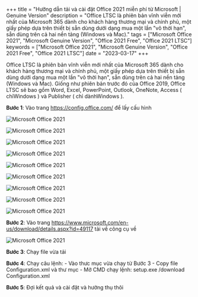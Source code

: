 +++
title = "Hưỡng dẫn tải và cài đặt Office 2021 miễn phí từ Microsoft | Genuine Version"
description = "Office LTSC là phiên bản vĩnh viễn mới nhất của Microsoft 365 dành cho khách hàng thương mại và chính phủ, một giấy phép dựa trên thiết bị sẵn dùng dưới dạng mua một lần "vô thời hạn", sẵn dùng trên cả hai nền tảng (Windows và Mac)."
tags = ["Microsoft Office 2021", "Microsoft Genuine Version", "Office 2021 Free", "Office 2021 LTSC"]
keywords = ["Microsoft Office 2021", "Microsoft Genuine Version", "Office 2021 Free", "Office 2021 LTSC"]
date = "2023-03-17"
+++

Office LTSC là phiên bản vĩnh viễn mới nhất của Microsoft 365 dành cho khách hàng thương mại và chính phủ, một giấy phép dựa trên thiết bị sẵn dùng dưới dạng mua một lần "vô thời hạn", sẵn dùng trên cả hai nền tảng (Windows và Mac). Giống như phiên bản trước đó của Office 2019, Office LTSC sẽ bao gồm Word, Excel, PowerPoint, Outlook, OneNote, Access ( chỉWindows ) và Publisher ( chỉ dànhWindows ).

**Bước 1**: Vào trang https://config.office.com/ để lấy cấu hình

![Microsoft Office 2021](/images/office/1.0.PNG)

![Microsoft Office 2021](/images/office/1.1.PNG)

![Microsoft Office 2021](/images/office/1.2.PNG)

![Microsoft Office 2021](/images/office/1.3.PNG)

![Microsoft Office 2021](/images/office/1.4.PNG)

![Microsoft Office 2021](/images/office/1.5.PNG)

![Microsoft Office 2021](/images/office/1.6.PNG)

![Microsoft Office 2021](/images/office/1.7.PNG)

![Microsoft Office 2021](/images/office/1.8.PNG)

**Bước 2**: Vào trang https://www.microsoft.com/en-us/download/details.aspx?id=49117 tải về công cụ về

![Microsoft Office 2021](/images/office/2.PNG)

**Bước 3**: Chạy file vừa tải

**Bước 4**: Chạy câu lệnh: 
	- Vào thưc mục vừa chạy từ Bước 3
	- Copy file Configuration.xml và thư mục
	- Mở CMD chạy lệnh: setup.exe /download Configuration.xml

**Bước 5**: Đợi kết quả và cài đặt và hưởng thụ thôi
